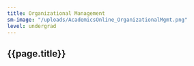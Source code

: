```yaml
---
title: Organizational Management
sm-image: "/uploads/AcademicsOnline_OrganizationalMgmt.png"
level: undergrad
---
```


<h2>{{page.title}}</h2>
